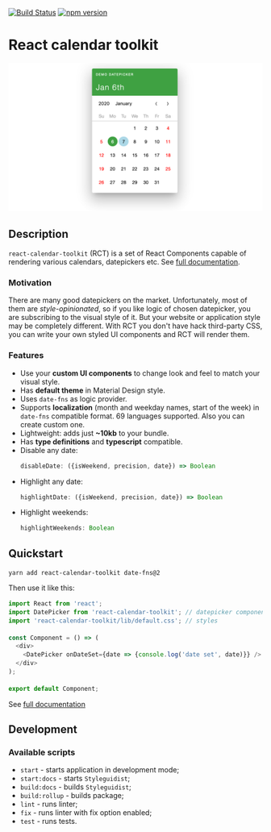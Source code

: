 [![Build Status](https://travis-ci.org/morewings/react-calendar-toolkit.svg?branch=master)](https://travis-ci.org/morewings/react-calendar-toolkit)
[![npm version](https://badge.fury.io/js/react-calendar-toolkit.svg)](https://badge.fury.io/js/react-calendar-toolkit)

# React calendar toolkit

[![Datepicker screenshot](./doc-assets/datepicker-screenshot.png)](#)

## Description
`react-calendar-toolkit` (RCT) is a set of React Components capable of rendering various calendars, datepickers etc. See [full documentation](https://morewings.github.io/react-calendar-toolkit/).

### Motivation
There are many good datepickers on the market. Unfortunately, most of them are _style-opinionated_, so if you like logic of chosen datepicker, you are subscribing to the visual style of it. But your website or application style may be completely different. With RCT you don't have hack third-party CSS, you can write your own styled UI components and RCT will render them.

### Features
- Use your **custom UI components** to change look and feel to match your visual style.
- Has **default theme** in Material Design style.
- Uses `date-fns` as logic provider.
- Supports **localization** (month and weekday names, start of the week) in `date-fns` compatible format. 69 languages supported. Also you can create custom one.
- Lightweight: adds just **~10kb** to your bundle.
- Has **type definitions** and **typescript** compatible.
- Disable any date: 
    ```js
    disableDate: ({isWeekend, precision, date}) => Boolean
    ```
- Highlight any date:
    ```js
    highlightDate: ({isWeekend, precision, date}) => Boolean
    ```  
- Highlight weekends:
    ```js
    highlightWeekends: Boolean
    ```

## Quickstart

 ```shell script
yarn add react-calendar-toolkit date-fns@2
```

Then use it like this:

```js
import React from 'react';
import DatePicker from 'react-calendar-toolkit'; // datepicker component
import 'react-calendar-toolkit/lib/default.css'; // styles

const Component = () => (
  <div>
    <DatePicker onDateSet={date => {console.log('date set', date)}} />
  </div>
);

export default Component;
``` 

See [full documentation](https://morewings.github.io/react-calendar-toolkit/)

## Development

### Available scripts

- `start` - starts application in development mode;
- `start:docs` - starts `Styleguidist`;
- `build:docs` - builds `Styleguidist`;
- `build:rollup` - builds package;
- `lint` - runs linter;
- `fix` - runs linter with fix option enabled;
- `test` - runs tests.


